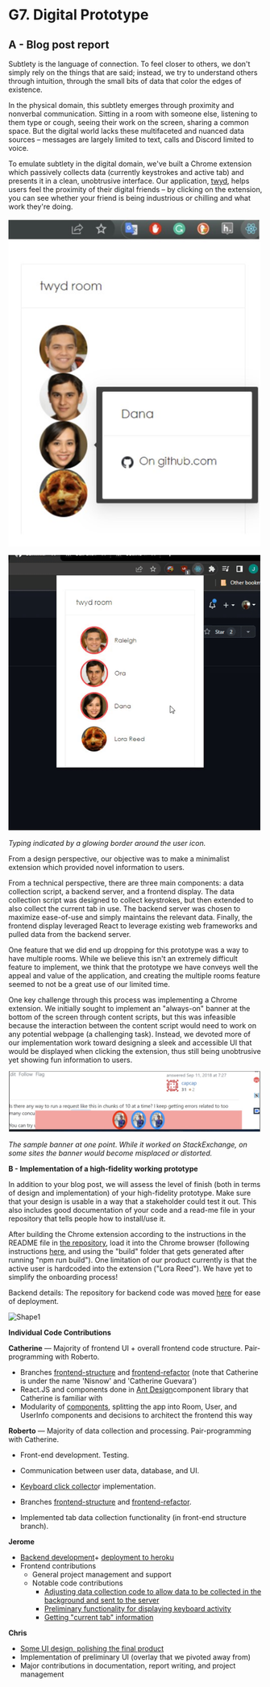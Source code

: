 ﻿# G7. Digital Prototype

## A - Blog post report

Subtlety is the language of connection. To feel closer to others, we don&#39;t simply rely on the things that are said; instead, we try to understand others through intuition, through the small bits of data that color the edges of existence.

In the physical domain, this subtlety emerges through proximity and nonverbal communication. Sitting in a room with someone else, listening to them type or cough, seeing their work on the screen, sharing a common space. But the digital world lacks these multifaceted and nuanced data sources – messages are largely limited to text, calls and Discord limited to voice.

To emulate subtlety in the digital domain, we&#39;ve built a Chrome extension which passively collects data (currently keystrokes and active tab) and presents it in a clean, unobtrusive interface. Our application, [twyd](https://github.com/UWSocialComputing/Left-On-Read-Project), helps users feel the proximity of their digital friends – by clicking on the extension, you can see whether your friend is being industrious or chilling and what work they&#39;re doing.

<img src="https://raw.githubusercontent.com/UWSocialComputing/Left-On-Read/main/images/extension_pic.jpg" alt="chrome extension" width="500"/><br/>

<img src="https://raw.githubusercontent.com/UWSocialComputing/Left-On-Read/main/images/extension_gif.gif" alt="chrome extension typing animation" width="500"/><br/>

_Typing indicated by a glowing border around the user icon._

From a design perspective, our objective was to make a minimalist extension which provided novel information to users.

From a technical perspective, there are three main components: a data collection script, a backend server, and a frontend display. The data collection script was designed to collect keystrokes, but then extended to also collect the current tab in use. The backend server was chosen to maximize ease-of-use and simply maintains the relevant data. Finally, the frontend display leveraged React to leverage existing web frameworks and pulled data from the backend server.

One feature that we did end up dropping for this prototype was a way to have multiple rooms. While we believe this isn&#39;t an extremely difficult feature to implement, we think that the prototype we have conveys well the appeal and value of the application, and creating the multiple rooms feature seemed to not be a great use of our limited time.

One key challenge through this process was implementing a Chrome extension. We initially sought to implement an &quot;always-on&quot; banner at the bottom of the screen through content scripts, but this was infeasible because the interaction between the content script would need to work on any potential webpage (a challenging task). Instead, we devoted more of our implementation work toward designing a sleek and accessible UI that would be displayed when clicking the extension, thus still being unobtrusive yet showing fun information to users.

<img src="https://raw.githubusercontent.com/UWSocialComputing/Left-On-Read/main/images/extension_old.jpg" alt="a previous iteration of the chrome extension, using a floating banner at the bottom of the browser" width="500"/><br/>

_The sample banner at one point_. _While it worked on StackExchange, on some sites the banner would become misplaced or distorted._

**B - Implementation of a high-fidelity working prototype**

In addition to your blog post, we will assess the level of finish (both in terms of design and implementation) of your high-fidelity prototype. Make sure that your design is usable in a way that a stakeholder could test it out. This also includes good documentation of your code and a read-me file in your repository that tells people how to install/use it.

After building the Chrome extension according to the instructions in the README file in [the repository](https://github.com/UWSocialComputing/Left-On-Read-Project), load it into the Chrome browser (following instructions [here](https://github.com/UWSocialComputing/Left-On-Read-Project), and using the &quot;build&quot; folder that gets generated after running &quot;npm run build&quot;). One limitation of our product currently is that the active user is hardcoded into the extension (&quot;Lora Reed&quot;). We have yet to simplify the onboarding process!

Backend details: The repository for backend code was moved [here](https://github.com/jerome9189/twyd-server) for ease of deployment.

![Shape1](RackMultipart20220311-4-fw3klh_html_237499165a11f2b9.gif)

**Individual Code Contributions**

**Catherine** — Majority of frontend UI + overall frontend code structure. Pair-programming with Roberto.

- Branches [frontend-structure](https://github.com/UWSocialComputing/Left-On-Read-Project/commits/frontend-structure) and [frontend-refactor](https://github.com/UWSocialComputing/Left-On-Read-Project/commits/frontend-refactor) (note that Catherine is under the name &#39;Nisnow&#39; and &#39;Catherine Guevara&#39;)
- React.JS and components done in [Ant Design](https://ant.design/)component library that Catherine is familiar with
- Modularity of [components](https://github.com/UWSocialComputing/Left-On-Read-Project/tree/main/frontend/src), splitting the app into Room, User, and UserInfo components and decisions to architect the frontend this way

**Roberto** — Majority of data collection and processing. Pair-programming with Catherine.

- Front-end development. Testing.
- Communication between user data, database, and UI.

- [Keyboard click collecto](https://github.com/UWSocialComputing/Left-On-Read-Project/tree/keyboard)r implementation.
- Branches [frontend-structure](https://github.com/UWSocialComputing/Left-On-Read-Project/commits/frontend-structure) and [frontend-refactor](https://github.com/UWSocialComputing/Left-On-Read-Project/commits/frontend-refactor).
- Implemented tab data collection functionality (in front-end structure branch).

**Jerome**

- [Backend development](https://github.com/jerome9189/twyd-server)+ [deployment to heroku](http://twyd.herokuapp.com/room/)
- Frontend contributions
  - General project management and support
  - Notable code contributions
    - [Adjusting data collection code to allow data to be collected in the background and sent to the server](https://github.com/UWSocialComputing/Left-On-Read-Project/commit/111ee674216bbccff7b39c56a1ac1041b5101355)
    - [Preliminary functionality for displaying keyboard activity](https://github.com/UWSocialComputing/Left-On-Read-Project/commit/0e67c3e8975b169b2add0cd44e887c3a421d32fa)
    - [Getting &quot;current tab&quot; information](https://github.com/UWSocialComputing/Left-On-Read-Project/commit/776bb16d526cc6accdeb7b84600f4f7bb555b662)

**Chris**

- [Some UI design, polishing the final product](https://github.com/UWSocialComputing/Left-On-Read-Project/tree/style-updates)
- Implementation of preliminary UI (overlay that we pivoted away from)
- Major contributions in documentation, report writing, and project management